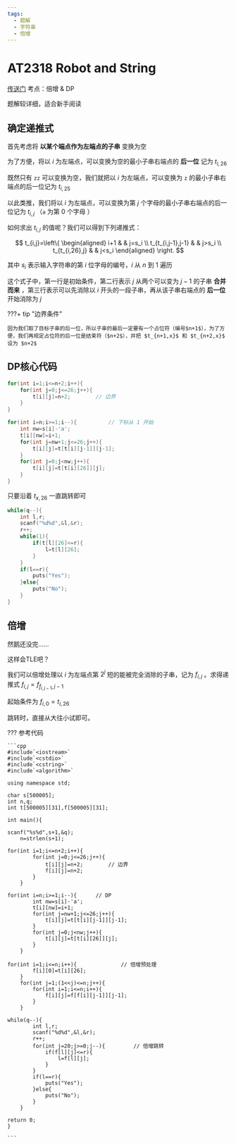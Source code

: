 ```yaml
---
tags:
  - 题解
  - 字符串
  - 倍增
---
```

# AT2318 Robot and String

[传送门](https://www.luogu.com.cn/problem/AT2318)  考点：倍增 & DP

题解较详细，适合新手阅读

## 确定递推式

首先考虑将 **以某个端点作为左端点的子串** 变换为空

为了方便，将以 $i$ 为左端点，可以变换为空的最小子串右端点的 **后一位** 记为 $t_{i,26}$

既然只有 ``zz`` 可以变换为空，我们就把以 $i$ 为左端点，可以变换为 ``z`` 的最小子串右端点的后一位记为 $t_{i,25}$

以此类推，我们将以 $i$ 为左端点，可以变换为第 $j$ 个字母的最小子串右端点的后一位记为 $t_{i,j}$ （`a` 为第 $0$ 个字母 ）

如何求出 $t_{i,j}$ 的值呢？我们可以得到下列递推式：

$$
t_{i,j}=\left\{
\begin{aligned}
i+1 & & j=s_i \\
t_{t_{i,j-1},j-1} & & j>s_i \\
t_{t_{i,26},j} & & j<s_i
\end{aligned}
\right.
$$

其中 $s_i$ 表示输入字符串的第 $i$ 位字母的编号，$i$ 从 $n$ 到 $1$ 遍历

这个式子中，第一行是初始条件，第二行表示 $j$ 从两个可以变为 $j-1$ 的子串 **合并而来** ，第三行表示可以先消除以 $i$ 开头的一段子串，再从该子串右端点的 **后一位** 开始消除为 $j$

???+ tip "边界条件"

    因为我们取了目标子串的后一位，所以子串的最后一定要有一个占位符（编号$n+1$），为了方便，我们再规定占位符的后一位是结束符（$n+2$），并把 $t_{n+1,x}$ 和 $t_{n+2,x}$ 设为 $n+2$

## DP核心代码

```cpp
for(int i=1;i<=n+2;i++){
	for(int j=0;j<=26;j++){
		t[i][j]=n+2;		// 边界
	}
}

for(int i=n;i>=1;i--){			// 下标从 1 开始
	int nw=s[i]-'a';
	t[i][nw]=i+1;
	for(int j=nw+1;j<=26;j++){
		t[i][j]=t[t[i][j-1]][j-1];
	}
	for(int j=0;j<nw;j++){
		t[i][j]=t[t[i][26]][j];
	}
}
```

只要沿着 $t_{x,26}$ 一直跳转即可

```cpp
while(q--){
	int l,r;
	scanf("%d%d",&l,&r);
	r++;
	while(1){
		if(t[l][26]<=r){
			l=t[l][26];
		}
	}
	if(l==r){
		puts("Yes");
	}else{
		puts("No");
	}
}
```

## 倍增

然鹅还没完……

这样会TLE吧？

我们可以倍增处理以 $i$ 为左端点第 $2^j$ 短的能被完全消除的子串，记为 $f_{i,j}$ 。求得递推式 $f_{i,j}=f_{f_{i,j-1},j-1}$

起始条件为 $f_{i,0}=t_{i,26}$

跳转时，直接从大往小试即可。

??? 参考代码

    ```cpp
    #include`<iostream>`
    #include`<cstdio>`
    #include`<cstring>`
    #include`<algorithm>`

    using namespace std;

    char s[500005];
    int n,q;
    int t[500005][31],f[500005][31];

    int main(){

    scanf("%s%d",s+1,&q);
    	n=strlen(s+1);

    for(int i=1;i<=n+2;i++){
    		for(int j=0;j<=26;j++){
    			t[i][j]=n+2;		// 边界
    			f[i][j]=n+2;
    		}
    	}

    for(int i=n;i>=1;i--){		// DP
    		int nw=s[i]-'a';
    		t[i][nw]=i+1;
    		for(int j=nw+1;j<=26;j++){
    			t[i][j]=t[t[i][j-1]][j-1];
    		}
    		for(int j=0;j<nw;j++){
    			t[i][j]=t[t[i][26]][j];
    		}
    	}

    for(int i=1;i<=n;i++){				// 倍增预处理
    		f[i][0]=t[i][26];
    	}
    	for(int j=1;(1<<j)<=n;j++){
    		for(int i=1;i<=n;i++){
    			f[i][j]=f[f[i][j-1]][j-1];
    		}
    	}

    while(q--){
    		int l,r;
    		scanf("%d%d",&l,&r);
    		r++;
    		for(int j=20;j>=0;j--){			// 倍增跳转
    			if(f[l][j]<=r){
    				l=f[l][j];
    			}
    		}
    		if(l==r){
    			puts("Yes");
    		}else{
    			puts("No");
    		}
    	}

    return 0;
    }

    ```
